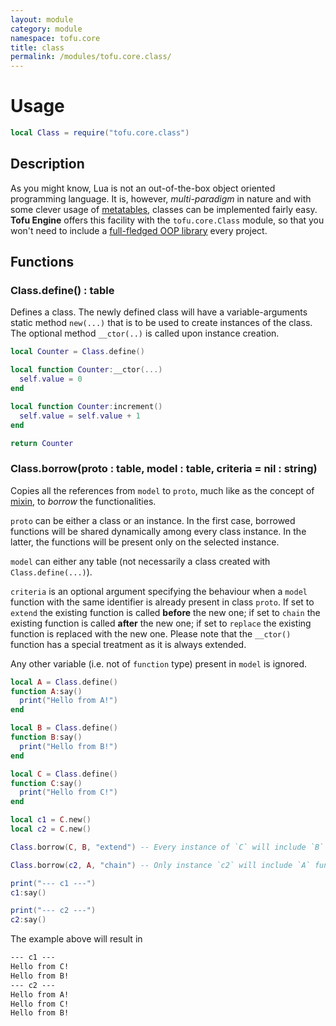 ```yaml
---
layout: module
category: module
namespace: tofu.core
title: class
permalink: /modules/tofu.core.class/
---
```

# Usage

```lua
local Class = require("tofu.core.class")
```

## Description

As you might know, Lua is not an out-of-the-box object oriented programming language. It is, however, *multi-paradigm* in nature and with some clever usage of [metatables](https://www.lua.org/pil/13.html), classes can be implemented fairly easy. **Tofu Engine** offers this facility with the `tofu.core.Class` module, so that you won't need to include a [full-fledged OOP library](https://github.com/kikito/middleclass) every project.

## Functions

### Class.**define**() : table

Defines a class. The newly defined class will have a variable-arguments static method `new(...)` that is to be used to create instances of the class. The optional method `__ctor(..)` is called upon instance creation.

```lua
local Counter = Class.define()

local function Counter:__ctor(...)
  self.value = 0
end

local function Counter:increment()
  self.value = self.value + 1
end

return Counter
```

### Class.**borrow**(proto : table, model : table, criteria = nil : string)

Copies all the references from `model` to `proto`, much like as the concept of [mixin](https://en.wikipedia.org/wiki/Mixin), to *borrow* the functionalities.

`proto` can be either a class or an instance. In the first case, borrowed functions will be shared dynamically among every class instance. In the latter, the functions will be present only on the selected instance.

`model` can either any table (not necessarily a class created with `Class.define(...)`).

`criteria` is an optional argument specifying the behaviour when a `model` function with the same identifier is already present in class `proto`. If set to `extend` the existing function is called **before** the new one; if set to `chain` the existing function is called **after** the new one; if set to `replace` the existing function is replaced with the new one. Please note that the `__ctor()` function has a special treatment as it is always extended.

Any other variable (i.e. not of `function` type) present in `model` is ignored.

```lua
local A = Class.define()
function A:say()
  print("Hello from A!")
end

local B = Class.define()
function B:say()
  print("Hello from B!")
end

local C = Class.define()
function C:say()
  print("Hello from C!")
end

local c1 = C.new()
local c2 = C.new()

Class.borrow(C, B, "extend") -- Every instance of `C` will include `B` functions (appended).

Class.borrow(c2, A, "chain") -- Only instance `c2` will include `A` functions (prepended).

print("--- c1 ---")
c1:say()

print("--- c2 ---")
c2:say()
```

The example above will result in

```txt
--- c1 ---
Hello from C!
Hello from B!
--- c2 ---
Hello from A!
Hello from C!
Hello from B!
```
